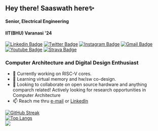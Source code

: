 ## Hey there! Saaswath here✨
#### Senior, Electrical Engineering
#### IIT(BHU) Varanasi '24  

[![Linkedin Badge](https://img.shields.io/badge/-lnsaaswath-0A66C2?style=flat-square&logo=Linkedin&logoColor=white)](https://www.linkedin.com/in/lnsaaswath/)
[![Twitter Badge](https://img.shields.io/badge/-infini8__139-1DA1F2?style=flat-square&logo=twitter&logoColor=white)](https://twitter.com/infini8_139)
[![Instagram Badge](https://img.shields.io/badge/-____infini8____-e4405f?style=flat-square&logo=instagram&logoColor=white)](https://instagram.com/__infini8__)
[![Gmail Badge](https://img.shields.io/badge/-saas13101@gmail.com-c14438?style=flat-square&logo=Gmail&logoColor=white)](mailto:saas13101@gmail.com)
[![Youtube Badge](https://img.shields.io/badge/-infinite-darkred?style=flat-square&logo=youtube&logoColor=white)](https://www.youtube.com/channel/UCww6t8K24fyw58qHFkQxBcg)
[![Strava Badge](https://img.shields.io/badge/-%F0%9F%87%AE%F0%9F%87%B3L%20N%20Saaswath-FC4C02?style=flat-square&logo=strava&logoColor=white)](https://www.strava.com/athletes/saaswath)


### Computer Architecture and Digital Design Enthusiast

- 🔭 Currently working on RISC-V cores.
- 🌱 Learning virtual memory and hw/sw co-design.
- 👯 Looking to collaborate on open source hardware and anything comparch related! Actively looking for research opportunities in Computer Architecture
- 📫 Reach me thru [e-mail](mailto:saas13101@gmail.com) or [LinkedIn](https://www.linkedin.com/in/lnsaaswath/)

[![GitHub Streak](https://github-readme-streak-stats.herokuapp.com?user=infini8-13&theme=radical)](https://git.io/streak-stats)  
[![Top Langs](https://github-readme-stats.vercel.app/api/top-langs/?username=infini8-13&layout=compact&theme=radical)](https://github.com/infini8-13/infini8-13)  
![](https://komarev.com/ghpvc/?username=infini8-13&color=red)  
<!--
**infini8-13/infini8-13** is a ✨ _special_ ✨ repository because its `README.md` (this file) appears on your GitHub profile.

- 🔭 Currently working on Hardware Acceleration of Cryptographic Applications 
- 🌱 Learning memory design and cache systems
- 👯 I’m looking to collaborate on open source hardware and anything comparch related
- 🤔 I’m looking for help with ...
- 💬 Ask me about 
- 📫 Reach me at 
-->
